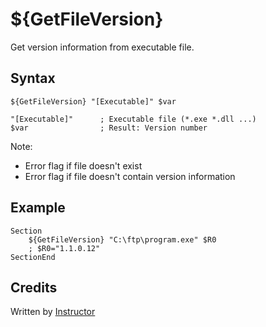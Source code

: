 # ${GetFileVersion}

Get version information from executable file.

## Syntax

    ${GetFileVersion} "[Executable]" $var

    "[Executable]"      ; Executable file (*.exe *.dll ...)
    $var                ; Result: Version number

Note:

- Error flag if file doesn't exist 
- Error flag if file doesn't contain version information

## Example

    Section
        ${GetFileVersion} "C:\ftp\program.exe" $R0
        ; $R0="1.1.0.12"
    SectionEnd

## Credits

Written by [Instructor][1]

[1]: http://nsis.sourceforge.net/User:Instructor